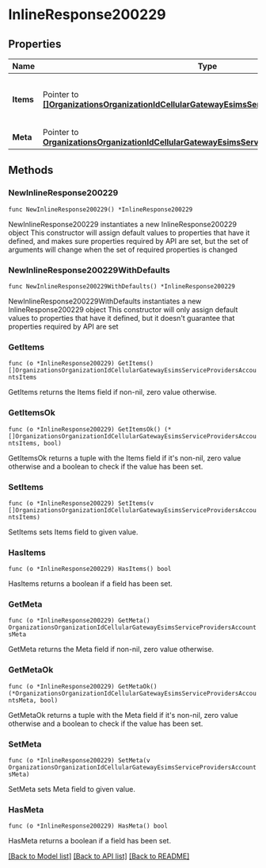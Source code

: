 # InlineResponse200229

## Properties

Name | Type | Description | Notes
------------ | ------------- | ------------- | -------------
**Items** | Pointer to [**[]OrganizationsOrganizationIdCellularGatewayEsimsServiceProvidersAccountsItems**](OrganizationsOrganizationIdCellularGatewayEsimsServiceProvidersAccountsItems.md) | IList of Cellular Service Provider Accounts | [optional] 
**Meta** | Pointer to [**OrganizationsOrganizationIdCellularGatewayEsimsServiceProvidersAccountsMeta**](OrganizationsOrganizationIdCellularGatewayEsimsServiceProvidersAccountsMeta.md) |  | [optional] 

## Methods

### NewInlineResponse200229

`func NewInlineResponse200229() *InlineResponse200229`

NewInlineResponse200229 instantiates a new InlineResponse200229 object
This constructor will assign default values to properties that have it defined,
and makes sure properties required by API are set, but the set of arguments
will change when the set of required properties is changed

### NewInlineResponse200229WithDefaults

`func NewInlineResponse200229WithDefaults() *InlineResponse200229`

NewInlineResponse200229WithDefaults instantiates a new InlineResponse200229 object
This constructor will only assign default values to properties that have it defined,
but it doesn't guarantee that properties required by API are set

### GetItems

`func (o *InlineResponse200229) GetItems() []OrganizationsOrganizationIdCellularGatewayEsimsServiceProvidersAccountsItems`

GetItems returns the Items field if non-nil, zero value otherwise.

### GetItemsOk

`func (o *InlineResponse200229) GetItemsOk() (*[]OrganizationsOrganizationIdCellularGatewayEsimsServiceProvidersAccountsItems, bool)`

GetItemsOk returns a tuple with the Items field if it's non-nil, zero value otherwise
and a boolean to check if the value has been set.

### SetItems

`func (o *InlineResponse200229) SetItems(v []OrganizationsOrganizationIdCellularGatewayEsimsServiceProvidersAccountsItems)`

SetItems sets Items field to given value.

### HasItems

`func (o *InlineResponse200229) HasItems() bool`

HasItems returns a boolean if a field has been set.

### GetMeta

`func (o *InlineResponse200229) GetMeta() OrganizationsOrganizationIdCellularGatewayEsimsServiceProvidersAccountsMeta`

GetMeta returns the Meta field if non-nil, zero value otherwise.

### GetMetaOk

`func (o *InlineResponse200229) GetMetaOk() (*OrganizationsOrganizationIdCellularGatewayEsimsServiceProvidersAccountsMeta, bool)`

GetMetaOk returns a tuple with the Meta field if it's non-nil, zero value otherwise
and a boolean to check if the value has been set.

### SetMeta

`func (o *InlineResponse200229) SetMeta(v OrganizationsOrganizationIdCellularGatewayEsimsServiceProvidersAccountsMeta)`

SetMeta sets Meta field to given value.

### HasMeta

`func (o *InlineResponse200229) HasMeta() bool`

HasMeta returns a boolean if a field has been set.


[[Back to Model list]](../README.md#documentation-for-models) [[Back to API list]](../README.md#documentation-for-api-endpoints) [[Back to README]](../README.md)


